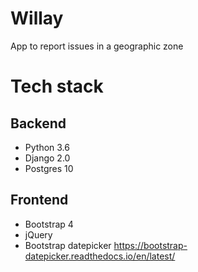 # Willay

App to report issues in a geographic zone

# Tech stack

## Backend

- Python 3.6
- Django 2.0
- Postgres 10

## Frontend

- Bootstrap 4
- jQuery
- Bootstrap datepicker https://bootstrap-datepicker.readthedocs.io/en/latest/
